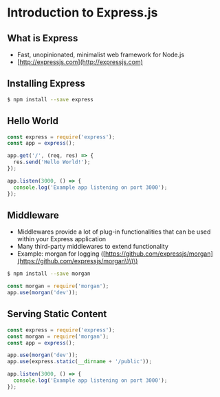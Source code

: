# Introduction to Express.js

## What is Express

* Fast, unopinionated, minimalist web framework for Node.js
* [http://expressjs.com](http://expressjs.com)

## Installing Express

```bash
$ npm install --save express
```

## Hello World

```js
const express = require('express');
const app = express();

app.get('/', (req, res) => {
  res.send('Hello World!');
});

app.listen(3000, () => {
  console.log('Example app listening on port 3000');
});
```

## Middleware

* Middlewares provide a lot of plug-in functionalities that can be used within your Express application
* Many third-party middlewares to extend functionality
* Example: morgan for logging \([https://github.com/expressjs/morgan](https://github.com/expressjs/morgan\)\)\)

```bash
$ npm install --save morgan
```

```js
const morgan = require('morgan');
app.use(morgan('dev'));
```

## Serving Static Content

```js
const express = require('express');
const morgan = require('morgan');
const app = express();

app.use(morgan('dev'));
app.use(express.static(__dirname + '/public'));

app.listen(3000, () => {
  console.log('Example app listening on port 3000');
});
```



